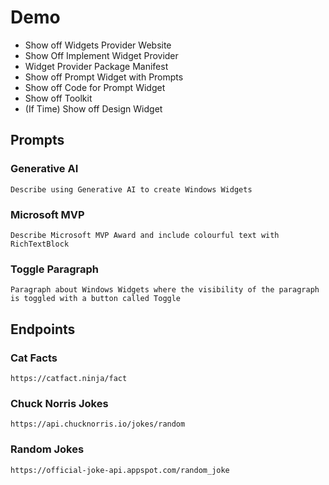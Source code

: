 # Demo

- Show off Widgets Provider Website
- Show Off Implement Widget Provider
- Widget Provider Package Manifest
- Show off Prompt Widget with Prompts
- Show off Code for Prompt Widget
- Show off Toolkit
- (If Time) Show off Design Widget

## Prompts

### Generative AI

```
Describe using Generative AI to create Windows Widgets
```

### Microsoft MVP

```
Describe Microsoft MVP Award and include colourful text with RichTextBlock
```

### Toggle Paragraph

```
Paragraph about Windows Widgets where the visibility of the paragraph is toggled with a button called Toggle
```

## Endpoints

### Cat Facts

```
https://catfact.ninja/fact
```

### Chuck Norris Jokes

```
https://api.chucknorris.io/jokes/random
```

### Random Jokes

```
https://official-joke-api.appspot.com/random_joke
```